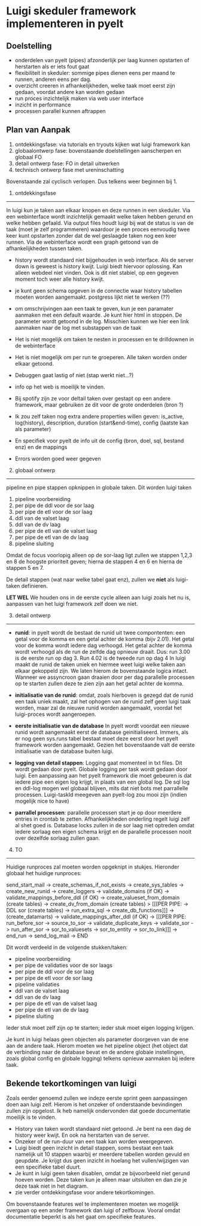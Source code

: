 



Luigi skeduler framework implementeren in pyelt
==============================================

Doelstelling
------------

  - onderdelen van pyelt (pipes) afzonderlijk per laag kunnen opstarten of herstarten als er iets fout gaat
  - flexibiliteit in skeduler: sommige pipes dienen eens per maand te runnen, anderen eens per dag.
  - overzicht creeren in afhankelijkheden, welke taak moet eerst zijn gedaan, voordat andere kan worden gedaan
  - run proces inzichtelijk maken via web user interface 
  - inzicht in performance
  - processen parallel kunnen aftrappen
  
Plan van Aanpak
--------------

1. ontdekkingsfase: via tutorials en tryouts kijken wat luigi framework kan
2. globaalontwerp fase: bovenstaande doelstellingen aanscherpen en globaal FO
3. detail ontwerp fase: FO in detail uitwerken
4. technisch ontwerp fase met ureninschatting

Bovenstaande zal cyclisch verlopen. Dus telkens weer beginnen bij 1.

1. ontdekkingsfase
----------------

In luigi kun je taken aan elkaar knopen en deze runnen in een skeduler. Via een webinterface wordt inzichtelijk gemaakt welke taken hebben gerund en welke hebben gefaald. Via output files houdt luigi bij wat de status is van de taak (moet je zelf programmeren) waardoor je een proces eenvoudig twee keer kunt opstarten zonder dat de wel geslaagde taken nog een keer runnen.
Via de webinterface wordt een graph getoond van de afhankelijkheden tussen taken.

 - history wordt standaard niet bijgehouden in web interface. Als de server down is geweest is history kwijt. Luigi biedt hiervoor oplossing. Kan alleen webdeel niet vinden. Ook is dit niet stabiel, op een gegeven moment toch weer alle history kwijt.

- je kunt geen schema opgeven in de connectie waar history tabellen moeten worden aangemaakt. postgress lijkt niet te werken (??)
 
 - om omschrijvingen aan een taak te geven, kun je een paramater aanmaken met een default waarde. Je kunt hier html in stoppen. De parameter wordt getoond in de log.
 Misschien kunnen we hier een link aanmaken naar de log met substappen van de taak 

- Het is niet mogelijk om taken te nesten in processen en te drilldownen in de webinterface

- Het is niet mogelijk om per run te groeperen. Alle taken worden onder elkaar getoond.

- Debuggen gaat lastig of niet (stap werkt niet...?)

- info op het web is moeilijk te vinden. 

- Bij spotify zijn ze voor deltail taken over gestapt op een andere framework, maar gebruiken ze dit voor de grote onderdelen (bron ?)

- Ik zou zelf taken nog extra andere properties willen geven: is_active, log(history), description, duration (start&end-time), config (laatste kan als parameter)

- En specifiek voor pyelt de info uit de config (bron, doel, sql, bestand enz) en de mappings  

- Errors worden goed weer gegeven



2. globaal ontwerp
----------------

pipeline en pipe stappen opknippen in globale taken. Dit worden luigi taken

  1. pipeline voorbereiding
  2. per pipe de ddl voor de sor laag
  3. per pipe de etl voor de sor laag
  4. ddl van de valset laag
  5. ddl van de dv laag
  6. per pipe de etl van de valset laag
  7. per pipe de etl van de dv laag
  8. pipeline sluiting

Omdat de focus voorlopig alleen op de sor-laag ligt zullen we stappen 1,2,3 en 8 de hoogste prioriteit geven; hierna de stappen 4 en 6 en hierna de stappen 5 en 7.

De detail stappen (wat naar welke tabel gaat enz), zullen we **niet** als luigi-taken definieren.

**LET WEL** We houden ons in de eerste cycle alleen aan luigi zoals het nu is, aanpassen van het luigi framework zelf doen we niet.

3. detail ontwerp
----------------

  - **runid**:
  in pyelt wordt de bestaat de runid uit twee compontenten: een getal voor de komma en een getal achter de komma (bijv 2.01). Het getal voor de komma wordt iedere dag verhoogd. Het getal achter de komma wordt verhoogd als de run de zelfde dag opnieuw draait.
  Dus: run 3.00 is de eerste run op dag 3. Run 4.02 is de tweede run op dag 4
  In luigi maakt de runid de taken uniek en hiermee weet luigi welke taken aan elkaar gekoppeld zijn. We laten hierom de bovenstaande logica intact.
  Wanneer we assyncroon gaan draaien door per dag parallelle processen op te starten zullen deze te zien zijn aan het getal achter de komma. 

  - **initialisatie van de runid**: omdat, zoals hierboven is gezegd dat de runid een taak uniek maakt, zal het ophogen van de runid zelf geen luigi taak worden, maar zal de nieuwe runid worden aangemaakt, voordat het luigi-proces wordt aangeroepen.

  - **eerste initialisatie van de database** In pyelt wordt voordat een nieuwe runid wordt aangemaakt eerst de database geinitialiseerd. Immers, als er nog geen sys.runs tabel bestaat moet deze eerst door het pyelt framework worden aangemaakt. Gezien het bovenstaande valt de eerste initialisatie van de database buiten luigi.
  
  - **logging van detail stappen**: Logging gaat momenteel in txt files. Dit wordt gedaan door pyelt. Globale logging per task wordt gedaan door luigi. Een aanpassing aan het pyelt framework die moet gebeuren is dat iedere pipe een eigen log krijgt, in plaats van een global log.
  De sql log en ddl-log mogen wel globaal blijven, mits dat niet bots met parrallelle processen.
  Luigi-taskId meegeven aan pyelt-log zou mooi zijn (indien mogelijk nice to have)

- **parrallel processen**: parallelle processen start je op door meerdere entries in crontab te zetten. Afhankelijkheden onderling regelt luigi zelf al shet goed is. 
Database locks zullen in de sor laag niet optreden omdat iedere sorlaag een eigen schema krijgt en de parallelle processen nooit over dezelfde sorlaag zullen gaan.



4. TO
----

Huidige runproces zal moeten worden opgeknipt in stukjes. Hieronder globaal het huidige runproces:

send_start_mail -> create_schemas_if_not_exists -> create_sys_tables -> create_new_runid -> create_loggers -> validate_domains (if OK) -> validate_mappings_before_ddl (if OK) -> create_valueset_from_domain (create tables) -> create_dv_from_domain (create tables)  >
[[[PER PIPE: -> DDL sor (create tables) -> run_extra_sql -> create_db_functions]]]  ->
(create_datamarts) -> validate_mappings_after_ddl (if OK) ->
[[[PER PIPE: run_before_sor -> source_to_sor -> validate_duplicate_keys -> validate_sor -> run_after_sor ->
sor_to_valuesets -> sor_to_entity -> sor_to_link]]] ->
end_run -> send_log_mail -> END

Dit wordt verdeeld in de volgende stukken/taken:

- pipeline voorbereiding
- per pipe de validaties voor de sor laags
- per pipe de ddl voor de sor laag
- per pipe de etl voor de sor laag
- pipeline validaties
- ddl van de valset laag
- ddl van de dv laag
- per pipe de etl van de valset laag
- per pipe de etl van de dv laag
- pipeline sluiting

Ieder stuk moet zelf zijn op te starten; ieder stuk moet eigen logging krijgen.

Je kunt in luigi helaas geen objecten als parameter doorgeven van de ene aan de andere taak. Hierom moeten we het pipeline object (het object dat de verbinding naar de database bevat en de andere globale instellingen, zoals global config en globale logging) telkens opnieuw aanmaken bij iedere taak.


Bekende tekortkomingen van luigi
--------------------------------

Zoals eerder genoemd zullen we indeze eerste sprint geen aanpassingen doen aan luigi zelf. Hierom is het onzeker of onderstaande bevindingen zullen zijn opgelost. Ik heb namelijk ondervonden dat goede documentatie moeilijk is te vinden.

  - History van taken wordt standaard niet getoond. Je bent na een dag de history weer kwijt. En ook na herstarten van de server.
  - Onzeker of de run-duur van een taak kan worden weergegeven.
  - Luigi biedt geen inzicht in detail stappen, soms bestaat een taak namelijk uit 10 stappen waarbij er meerdere tabellen worden gevuld en geupdate. Je krijgt dus geen inzicht in hoelang het vullen/wijzigen van een specifieke tabel duurt.
  - Je kunt in luigi geen taken disablen, omdat ze bijvoorbeeld niet gerund hoeven worden. Deze taken kun je alleen maar uitsluiten en dan zie je deze taak niet in het diagram.
  - zie verder ontdekkingsfase voor andere tekortkomingen.


Om bovenstaande features wel te implementeren moeten we mogelijk overgaan op een ander framework dan luigi of zelfbouw. Vooral omdat documentatie beperkt is als het gaat om specifieke features.








